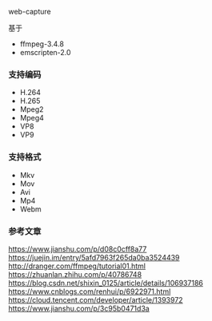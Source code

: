 web-capture

基于 

* ffmpeg-3.4.8
* emscripten-2.0

### 支持编码

* H.264
* H.265
* Mpeg2
* Mpeg4
* VP8
* VP9

### 支持格式

* Mkv
* Mov
* Avi
* Mp4
* Webm

### 参考文章

https://www.jianshu.com/p/d08c0cff8a77
https://juejin.im/entry/5afd7963f265da0ba3524439
http://dranger.com/ffmpeg/tutorial01.html
https://zhuanlan.zhihu.com/p/40786748
https://blog.csdn.net/shixin_0125/article/details/106937186
https://www.cnblogs.com/renhui/p/6922971.html
https://cloud.tencent.com/developer/article/1393972
https://www.jianshu.com/p/3c95b0471d3a

